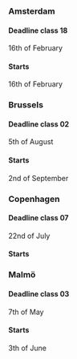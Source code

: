 ### Amsterdam
#### Deadline class 18
16th of February
#### Starts
16th of February

### Brussels
#### Deadline class 02
5th of August
#### Starts
2nd of September

### Copenhagen
#### Deadline class 07
22nd of July
#### Starts 

### Malmö 
#### Deadline class 03
7th of May 
#### Starts 
3th of June


